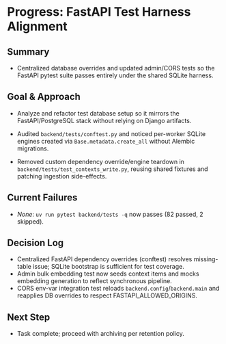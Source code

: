 # Progress: FastAPI Test Harness Alignment

## Summary
- Centralized database overrides and updated admin/CORS tests so the FastAPI pytest suite passes entirely under the shared SQLite harness.

## Goal & Approach
- Analyze and refactor test database setup so it mirrors the FastAPI/PostgreSQL stack without relying on Django artifacts.

- Audited `backend/tests/conftest.py` and noticed per-worker SQLite engines created via `Base.metadata.create_all` without Alembic migrations.
- Removed custom dependency override/engine teardown in `backend/tests/test_contexts_write.py`, reusing shared fixtures and patching ingestion side-effects.

## Current Failures
- _None_: `uv run pytest backend/tests -q` now passes (82 passed, 2 skipped).

## Decision Log
- Centralized FastAPI dependency overrides (conftest) resolves missing-table issue; SQLite bootstrap is sufficient for test coverage.
- Admin bulk embedding test now seeds context items and mocks embedding generation to reflect synchronous pipeline.
- CORS env-var integration test reloads `backend.config`/`backend.main` and reapplies DB overrides to respect FASTAPI_ALLOWED_ORIGINS.

## Next Step
- Task complete; proceed with archiving per retention policy.
